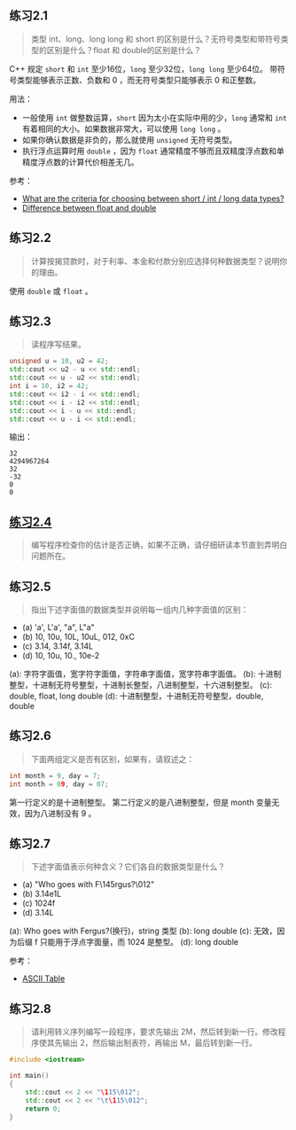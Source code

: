 ## 练习2.1

> 类型 int、long、long long 和 short 的区别是什么？无符号类型和带符号类型的区别是什么？float 和 double的区别是什么？

C++ 规定 `short` 和 `int` 至少16位，`long` 至少32位，`long long` 至少64位。
带符号类型能够表示正数、负数和 0 ，而无符号类型只能够表示 0 和正整数。

用法：
* 一般使用 `int` 做整数运算，`short` 因为太小在实际中用的少，`long` 通常和 `int` 有着相同的大小。如果数据非常大，可以使用 `long long` 。
* 如果你确认数据是非负的，那么就使用 `unsigned` 无符号类型。
* 执行浮点运算时用 `double` ，因为 `float` 通常精度不够而且双精度浮点数和单精度浮点数的计算代价相差无几。

参考：
* [What are the criteria for choosing between short / int / long data types?](http://www.parashift.com/c++-faq/choosing-int-size.html)
* [Difference between float and double](http://stackoverflow.com/questions/2386772/difference-between-float-and-double)

## 练习2.2

> 计算按揭贷款时，对于利率、本金和付款分别应选择何种数据类型？说明你的理由。

使用 `double` 或 `float` 。

## 练习2.3

> 读程序写结果。
```cpp
unsigned u = 10, u2 = 42;
std::cout << u2 - u << std::endl;
std::cout << u - u2 << std::endl;
int i = 10, i2 = 42;
std::cout << i2 - i << std::endl;
std::cout << i - i2 << std::endl;
std::cout << i - u << std::endl;
std::cout << u - i << std::endl;
```

输出：
```
32
4294967264
32
-32
0
0
```

## [练习2.4](exercise2_4.cpp)

> 编写程序检查你的估计是否正确，如果不正确，请仔细研读本节直到弄明白问题所在。

## 练习2.5

> 指出下述字面值的数据类型并说明每一组内几种字面值的区别：
- (a) 'a', L'a', "a", L"a"
- (b) 10, 10u, 10L, 10uL, 012, 0xC
- (c) 3.14, 3.14f, 3.14L
- (d) 10, 10u, 10., 10e-2

(a): 字符字面值，宽字符字面值，字符串字面值，宽字符串字面值。
(b): 十进制整型，十进制无符号整型，十进制长整型，八进制整型，十六进制整型。
(c): double, float, long double
(d): 十进制整型，十进制无符号整型，double, double

## 练习2.6

> 下面两组定义是否有区别，如果有，请叙述之：
```cpp
int month = 9, day = 7;
int month = 09, day = 07;
```

第一行定义的是十进制整型。
第二行定义的是八进制整型，但是 month 变量无效，因为八进制没有 9 。

## 练习2.7

> 下述字面值表示何种含义？它们各自的数据类型是什么？
- (a) "Who goes with F\145rgus?\012"
- (b) 3.14e1L
- (c) 1024f
- (d) 3.14L

(a): Who goes with Fergus?(换行)，string 类型
(b): long double
(c): 无效，因为后缀 f 只能用于浮点字面量，而 1024 是整型。
(d): long double

参考：
* [ASCII Table](http://www.asciitable.com/)

## 练习2.8

> 请利用转义序列编写一段程序，要求先输出 2M，然后转到新一行。修改程序使其先输出 2，然后输出制表符，再输出 M，最后转到新一行。

```cpp
#include <iostream>

int main()
{
    std::cout << 2 << "\115\012";
    std::cout << 2 << "\t\115\012";
    return 0;
}
```

